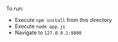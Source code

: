 
To run:

* Execute `npm install` from this directory
* Execute `node app.js`
* Navigate to `127.0.0.1:8000`
